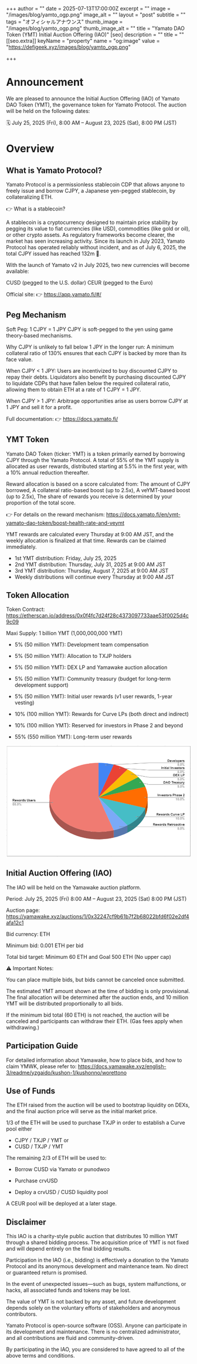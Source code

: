 +++
author = ""
date = 2025-07-13T17:00:00Z
excerpt = ""
image = "/images/blog/yamto_ogp.png"
image_alt = ""
layout = "post"
subtitle = ""
tags = "オフィシャルアナウンス"
thumb_image = "/images/blog/yamto_ogp.png"
thumb_image_alt = ""
title = "Yamato DAO Token (YMT) Initial Auction Offering (IAO)"
[seo]
description = ""
title = ""
[[seo.extra]]
keyName = "property"
name = "og:image"
value = "https://defigeek.xyz/images/blog/yamto_ogp.png"

+++

# Announcement

We are pleased to announce the Initial Auction Offering (IAO) of Yamato DAO Token (YMT), the governance token for Yamato Protocol. The auction will be held on the following dates:

🗓 July 25, 2025 (Fri), 8:00 AM – August 23, 2025 (Sat), 8:00 PM (JST)


# Overview

## What is Yamato Protocol?
Yamato Protocol is a permissionless stablecoin CDP that allows anyone to freely issue and borrow CJPY, a Japanese yen-pegged stablecoin, by collateralizing ETH.

👉 What is a stablecoin?

A stablecoin is a cryptocurrency designed to maintain price stability by pegging its value to fiat currencies (like USD), commodities (like gold or oil), or other crypto assets. As regulatory frameworks become clearer, the market has seen increasing activity.
Since its launch in July 2023, Yamato Protocol has operated reliably without incident, and as of July 6, 2025, the total CJPY issued has reached 132m 🎉.

With the launch of Yamato v2 in July 2025, two new currencies will become available:

CUSD (pegged to the U.S. dollar)
CEUR (pegged to the Euro)

Official site:
👉 https://app.yamato.fi/#/

## Peg Mechanism
Soft Peg: 1 CJPY = 1 JPY
CJPY is soft-pegged to the yen using game theory-based mechanisms.

Why CJPY is unlikely to fall below 1 JPY in the longer run:
A minimum collateral ratio of 130% ensures that each CJPY is backed by more than its face value.

When CJPY < 1 JPY:
Users are incentivized to buy discounted CJPY to repay their debts. Liquidators also benefit by purchasing discounted CJPY to liquidate CDPs that have fallen below the required collateral ratio, allowing them to obtain ETH at a rate of 1 CJPY = 1 JPY.

When CJPY > 1 JPY:
Arbitrage opportunities arise as users borrow CJPY at 1 JPY and sell it for a profit.

Full documentation:
👉 https://docs.yamato.fi/

## YMT Token
Yamato DAO Token (ticker: YMT) is a token primarily earned by borrowing CJPY through the Yamato Protocol.
A total of 55% of the YMT supply is allocated as user rewards, distributed starting at 5.5% in the first year, with a 10% annual reduction thereafter.

Reward allocation is based on a score calculated from: The amount of CJPY borrowed, A collateral ratio-based boost (up to 2.5x), A veYMT-based boost (up to 2.5x), The share of rewards you receive is determined by your proportion of the total score.

👉 For details on the reward mechanism:
https://docs.yamato.fi/en/ymt-yamato-dao-token/boost-health-rate-and-veymt

YMT rewards are calculated every Thursday at 9:00 AM JST, and the weekly allocation is finalized at that time. Rewards can be claimed immediately.

* 1st YMT distribution: Friday, July 25, 2025  
* 2nd YMT distribution: Thursday, July 31, 2025 at 9:00 AM JST  
* 3rd YMT distribution: Thursday, August 7, 2025 at 9:00 AM JST  
* Weekly distributions will continue every Thursday at 9:00 AM JST  

## Token Allocation
Token Contract: https://etherscan.io/address/0x0f4fc7d24f28c4373097733aae53f0025d4c9c09

Maxi Supply: 1 billion YMT (1,000,000,000 YMT)

* 5% (50 million YMT): Development team compensation

* 5% (50 million YMT): Allocation to TXJP holders

* 5% (50 million YMT): DEX LP and Yamawake auction allocation

* 5% (50 million YMT): Community treasury (budget for long-term development support)

* 5% (50 million YMT): Initial user rewards (v1 user rewards, 1-year vesting)

* 10% (100 million YMT): Rewards for Curve LPs (both direct and indirect)

* 10% (100 million YMT): Reserved for investors in Phase 2 and beyond

* 55% (550 million YMT): Long-term user rewards

![](/images/blog/allocation-1.PNG)

## Initial Auction Offering (IAO) 
The IAO will be held on the Yamawake auction platform.

Period:
July 25, 2025 (Fri) 8:00 AM – August 23, 2025 (Sat) 8:00 PM (JST)

Auction page: https://yamawake.xyz/auctions/1/0x32247cf9b61b7f2b68022bfd6f02e2df4afa12c1

Bid currency: ETH

Minimum bid: 0.001 ETH per bid

Total bid target: Minimum 60 ETH and Goal 500 ETH (No upper cap)

⚠ Important Notes:

You can place multiple bids, but bids cannot be canceled once submitted.

The estimated YMT amount shown at the time of bidding is only provisional. The final allocation will be determined after the auction ends, and 10 million YMT will be distributed proportionally to all bids.

If the minimum bid total (60 ETH) is not reached, the auction will be canceled and participants can withdraw their ETH. (Gas fees apply when withdrawing.)


## Participation Guide
For detailed information about Yamawake, how to place bids, and how to claim YMWK, please refer to:
 https://docs.yamawake.xyz/english-3/readme/yzgaido/kushon-1/kushonno/worettono

## Use of Funds
The ETH raised from the auction will be used to bootstrap liquidity on DEXs, and the final auction price will serve as the initial market price.

1/3 of the ETH will be used to purchase TXJP in order to establish a Curve pool either 
* CJPY / TXJP / YMT or 
* CUSD / TXJP / YMT

The remaining 2/3 of ETH will be used to:

* Borrow CUSD via Yamato or punodwoɔ

* Purchase crvUSD

* Deploy a crvUSD / CUSD liquidity pool

A CEUR pool will be deployed at a later stage.

## Disclaimer
This IAO is a charity-style public auction that distributes 10 million YMT through a shared bidding process. The acquisition price of YMT is not fixed and will depend entirely on the final bidding results.

Participation in the IAO (i.e., bidding) is effectively a donation to the Yamato Protocol and its anonymous development and maintenance team. No direct or guaranteed return is promised.

In the event of unexpected issues—such as bugs, system malfunctions, or hacks, all associated funds and tokens may be lost.

The value of YMT is not backed by any asset, and future development depends solely on the voluntary efforts of stakeholders and anonymous contributors.

Yamato Protocol is open-source software (OSS). Anyone can participate in its development and maintenance. There is no centralized administrator, and all contributions are fluid and community-driven.

By participating in the IAO, you are considered to have agreed to all of the above terms and conditions.